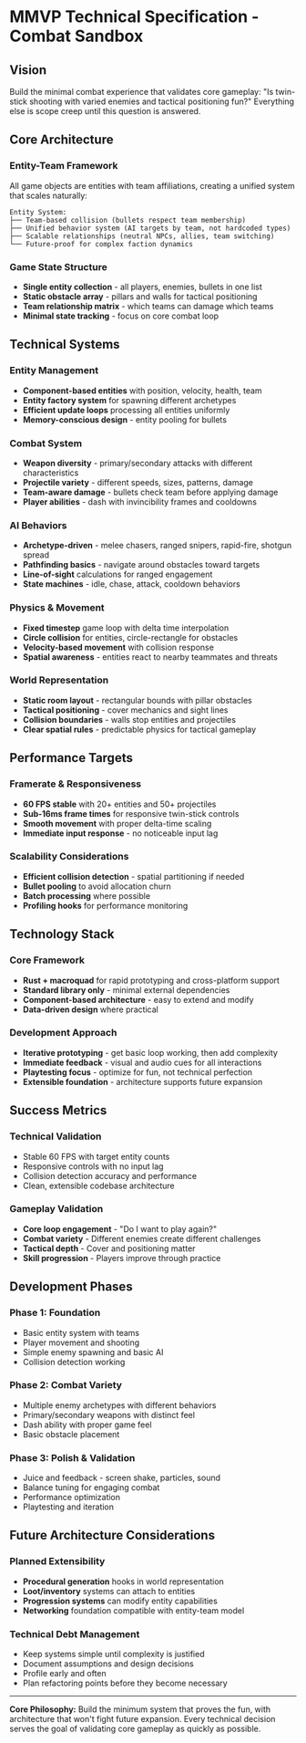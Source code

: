 # MMVP Technical Specification - Combat Sandbox

## Vision
Build the minimal combat experience that validates core gameplay: "Is twin-stick shooting with varied enemies and tactical positioning fun?" Everything else is scope creep until this question is answered.

## Core Architecture

### Entity-Team Framework
All game objects are entities with team affiliations, creating a unified system that scales naturally:

```
Entity System:
├── Team-based collision (bullets respect team membership)
├── Unified behavior system (AI targets by team, not hardcoded types)  
├── Scalable relationships (neutral NPCs, allies, team switching)
└── Future-proof for complex faction dynamics
```

### Game State Structure
- **Single entity collection** - all players, enemies, bullets in one list
- **Static obstacle array** - pillars and walls for tactical positioning
- **Team relationship matrix** - which teams can damage which teams
- **Minimal state tracking** - focus on core combat loop

## Technical Systems

### Entity Management
- **Component-based entities** with position, velocity, health, team
- **Entity factory system** for spawning different archetypes
- **Efficient update loops** processing all entities uniformly
- **Memory-conscious design** - entity pooling for bullets

### Combat System
- **Weapon diversity** - primary/secondary attacks with different characteristics
- **Projectile variety** - different speeds, sizes, patterns, damage
- **Team-aware damage** - bullets check team before applying damage
- **Player abilities** - dash with invincibility frames and cooldowns

### AI Behaviors
- **Archetype-driven** - melee chasers, ranged snipers, rapid-fire, shotgun spread
- **Pathfinding basics** - navigate around obstacles toward targets
- **Line-of-sight** calculations for ranged engagement
- **State machines** - idle, chase, attack, cooldown behaviors

### Physics & Movement
- **Fixed timestep** game loop with delta time interpolation
- **Circle collision** for entities, circle-rectangle for obstacles
- **Velocity-based movement** with collision response
- **Spatial awareness** - entities react to nearby teammates and threats

### World Representation
- **Static room layout** - rectangular bounds with pillar obstacles
- **Tactical positioning** - cover mechanics and sight lines
- **Collision boundaries** - walls stop entities and projectiles
- **Clear spatial rules** - predictable physics for tactical gameplay

## Performance Targets

### Framerate & Responsiveness
- **60 FPS stable** with 20+ entities and 50+ projectiles
- **Sub-16ms frame times** for responsive twin-stick controls
- **Smooth movement** with proper delta-time scaling
- **Immediate input response** - no noticeable input lag

### Scalability Considerations
- **Efficient collision detection** - spatial partitioning if needed
- **Bullet pooling** to avoid allocation churn
- **Batch processing** where possible
- **Profiling hooks** for performance monitoring

## Technology Stack

### Core Framework
- **Rust + macroquad** for rapid prototyping and cross-platform support
- **Standard library only** - minimal external dependencies
- **Component-based architecture** - easy to extend and modify
- **Data-driven design** where practical

### Development Approach
- **Iterative prototyping** - get basic loop working, then add complexity
- **Immediate feedback** - visual and audio cues for all interactions
- **Playtesting focus** - optimize for fun, not technical perfection
- **Extensible foundation** - architecture supports future expansion

## Success Metrics

### Technical Validation
- Stable 60 FPS with target entity counts
- Responsive controls with no input lag
- Collision detection accuracy and performance
- Clean, extensible codebase architecture

### Gameplay Validation
- **Core loop engagement** - "Do I want to play again?"
- **Combat variety** - Different enemies create different challenges
- **Tactical depth** - Cover and positioning matter
- **Skill progression** - Players improve through practice

## Development Phases

### Phase 1: Foundation
- Basic entity system with teams
- Player movement and shooting
- Simple enemy spawning and basic AI
- Collision detection working

### Phase 2: Combat Variety
- Multiple enemy archetypes with different behaviors
- Primary/secondary weapons with distinct feel
- Dash ability with proper game feel
- Basic obstacle placement

### Phase 3: Polish & Validation
- Juice and feedback - screen shake, particles, sound
- Balance tuning for engaging combat
- Performance optimization
- Playtesting and iteration

## Future Architecture Considerations

### Planned Extensibility
- **Procedural generation** hooks in world representation
- **Loot/inventory** systems can attach to entities
- **Progression systems** can modify entity capabilities
- **Networking** foundation compatible with entity-team model

### Technical Debt Management
- Keep systems simple until complexity is justified
- Document assumptions and design decisions
- Profile early and often
- Plan refactoring points before they become necessary

---

**Core Philosophy:** Build the minimum system that proves the fun, with architecture that won't fight future expansion. Every technical decision serves the goal of validating core gameplay as quickly as possible.
